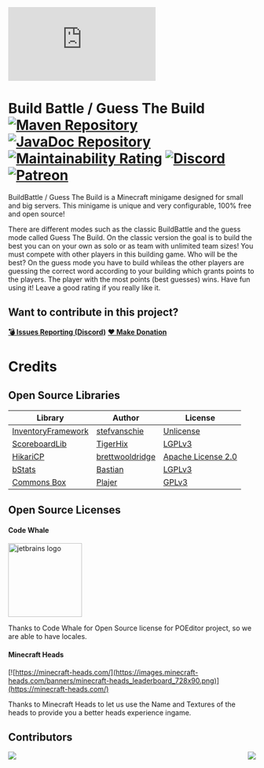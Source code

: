 ![](https://images.plugily.xyz/banner/display.php?id=BuildBattle)

# Build Battle / Guess The Build [![Maven Repository](https://maven.plugily.xyz/api/badge/latest/releases/plugily/projects/buildbattle?color=40c14a&name=Maven&prefix=v)](https://maven.plugily.xyz/#/releases/plugily/projects/buildbattle) [![JavaDoc Repository](https://maven.plugily.xyz/api/badge/latest/releases/plugily/projects/buildbattle?color=40c14a&name=JavaDoc&prefix=v)](https://maven.plugily.xyz/javadoc/releases/plugily/projects/buildbattle/latest) [![Maintainability Rating](https://sonarcloud.io/api/project_badges/measure?project=Plugily-Projects_BuildBattle&metric=sqale_rating)](https://sonarcloud.io/summary/overall?id=Plugily-Projects_BuildBattle) [![Discord](https://img.shields.io/discord/345628548716822530.svg?color=7289DA&style=for-the-badge&logo=discord)](https://discord.plugily.xyz) [![Patreon](    https://img.shields.io/badge/Patreon-F96854?style=for-the-badge&logo=patreon&logoColor=white)](https://patreon.com/plugily)

BuildBattle / Guess The Build is a Minecraft minigame designed for small and big servers. This minigame is unique and very configurable,
100% free and open source!

There are different modes such as the classic BuildBattle and the guess mode called Guess The Build. On the classic version the goal is to build the best you can on your own as solo or as team with unlimited team sizes! You must compete with other players in this building game. Who will be the best? On the guess mode you have to build whileas the other players are guessing the correct word according to your building which grants points to the players. The player with the most points (best guesses) wins. 
Have fun using it! Leave a good rating if you really like it.

## Want to contribute in this project?

[**💣 Issues Reporting (Discord)**](https://discordapp.com/invite/UXzUdTP)
[**❤ Make Donation**](https://www.paypal.me/plugilyprojects)

# Credits

## Open Source Libraries

| Library                                                     | Author                                                | License                                                                            |
|-------------------------------------------------------------|-------------------------------------------------------|------------------------------------------------------------------------------------|
| [InventoryFramework](https://github.com/stefvanschie/IF/)   | [stefvanschie](https://github.com/stefvanschie)       | [Unlicense](https://github.com/stefvanschie/IF/blob/master/LICENSE)                |
| [ScoreboardLib](https://github.com/TigerHix/ScoreboardLib/) | [TigerHix](https://github.com/TigerHix)               | [LGPLv3](https://github.com/TigerHix/ScoreboardLib/blob/master/LICENSE)            |
| [HikariCP](https://github.com/brettwooldridge/HikariCP)     | [brettwooldridge](https://github.com/brettwooldridge) | [Apache License 2.0](https://github.com/brettwooldridge/HikariCP/blob/dev/LICENSE) |
| [bStats](https://github.com/Bastian/bStats-Metrics)         | [Bastian](https://github.com/Bastian)                 | [LGPLv3](https://github.com/Bastian/bStats-Metrics/blob/master/LICENSE)            |
| [Commons Box](https://github.com/Plajer/Commons-Box)        | [Plajer](https://github.com/Plajer)                   | [GPLv3](https://github.com/Plajer/Commons-Box/blob/master/LICENSE.md)              |

## Open Source Licenses

#### Code Whale

<img src="https://poeditor.com/public/images/logo/logo_head_500_transparent.png" alt="jetbrains logo" width="150"/>

Thanks to Code Whale for Open Source license for POEditor project, so we are able to have locales.

#### Minecraft Heads

[![https://minecraft-heads.com/](https://images.minecraft-heads.com/banners/minecraft-heads_leaderboard_728x90.png)](https://minecraft-heads.com/)

Thanks to Minecraft Heads to let us use the Name and Textures of the heads to provide you a better heads experience ingame.

## Contributors

<a href="https://github.com/Plugily-Projects/BuildBattle/graphs/contributors">
  <img src="https://contrib.rocks/image?repo=Plugily-Projects/BuildBattle" />
</a>

<img align="right" src="https://i.imgur.com/EmFfDXN.png">
